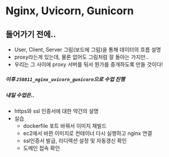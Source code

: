 # Nginx, Uvicorn, Gunicorn



## 들어가기 전에..

- User, Client, Server 그림(보드에 그림)을 통해 데이터의 흐름 설명
- proxy라는게 있는데, 물론 없어도 그림처럼 잘 돌아는 가지만..
- 우리는 그 사이에 proxy 서버를 둬서 뭔가를 중개하도록 만들 것이다!



##### 이후 `250811_nginx_uvicorn_gunicorn`으로 수업 진행



##### 내일 수업은..

- https와 ssl 인증서에 대한 약간의 설명
- 실습
  - dockerfile 포트 바꿔서 이미지 재빌드
  - ec2에서 바뀐 이미지로 컨테이너 다시 실행하고 nginx 연결
  - ssl인증서 발급, 리디렉션 설정 및 자동갱신 확인
  - 도메인 접속 확인